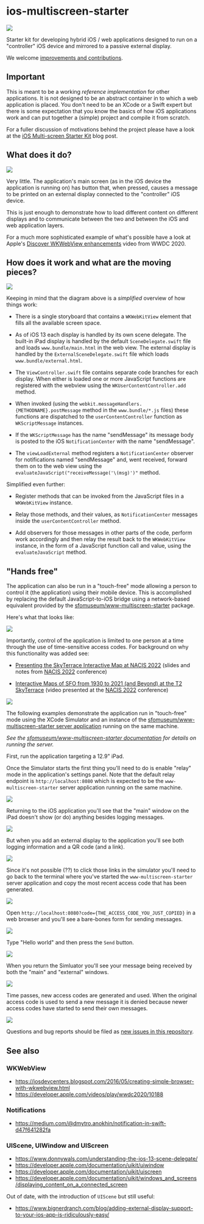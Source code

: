 # ios-multiscreen-starter

![](docs/images/arch.jpg)

Starter kit for developing hybrid iOS / web applications designed to run on a "controller" iOS device and mirrored to a passive external display.

We welcome [improvements and contributions](https://github.com/sfomuseum/ios-multiscreen-starter/issues).

## Important

This is meant to be a working _reference implementation_ for other applications. It is not designed to be an abstract container in to which a web application is placed. You don't need to be an XCode or a Swift expert but there is some expectation that you know the basics of how iOS applications work and can put together a (simple) project and compile it from scratch.

For a fuller discussion of motivations behind the project please have a look at the [iOS Multi-screen Starter Kit](https://millsfield.sfomuseum.org/blog/2020/11/18/multiscreen/) blog post.

## What does it do?

![](docs/images/example.png)

Very little. The application's main screen (as in the iOS device the application is running on) has button that, when pressed, causes a message to be printed on an external display connected to the "controller" iOS device.

This is just enough to demonstrate how to load different content on different displays and to communicate between the two and between the iOS and web application layers.

For a much more sophisticated example of what's possible have a look at Apple's [Discover WKWebView enhancements](https://developer.apple.com/videos/play/wwdc2020/10188) video from WWDC 2020.

## How does it work and what are the moving pieces?

![](docs/images/messaging.jpg)

Keeping in mind that the diagram above is a _simplified_ overview of how things work:

* There is a single storyboard that contains a `WKWebKitView` element that fills all the available screen space.

* As of iOS 13 each display is handled by its own scene delegate. The built-in iPad display is handled by the default `SceneDelegate.swift` file and loads `www.bundle/main.html` in the web view. The external display is handled by the `ExternalSceneDelegate.swift` file which loads `www.bundle/external.html`.

* The `ViewController.swift` file contains separate code branches for each display. When either is loaded one or more JavaScript functions are registered with the webview using the `WKUserContentController.add` method.

* When invoked (using the `webkit.messageHandlers.{METHODNAME}.postMessage` method in the `www.bundle/*.js` files) these functions are dispatched to the `userContentController` function as `WKScriptMessage` instances.

* If the `WKScriptMessage` has the name "sendMessage" its message body is posted to the iOS `NotificationCenter` with the name "sendMessage".

* The `viewLoadExternal` method registers a `NotificationCenter` observer for notifications named "sendMessage" and, went received, forward them on to the web view using the `evaluateJavaScript("receiveMessage('\(msg)')"` method.

Simplified even further:

* Register methods that can be invoked from the JavaScript files in a `WKWebKitView` instance.

* Relay those methods, and their values, as `NotificationCenter` messages inside the `userContentController` method.

* Add observers for those messages in other parts of the code, perform work accordingly and then relay the result back to the `WKWebKitView` instance, in the form of a JavaScript function call and value, using the `evaluateJavaScript` method.

## "Hands free"

The application can also be run in a "touch-free" mode allowing a person to control it (the application) using their mobile device. This is accomplished by replacing the default JavaScript-to-iOS bridge using a network-based equivalent provided by the [sfomuseum/www-multiscreen-starter](https://github.com/sfomuseum/www-multiscreen-starter) package.

Here's what that looks like:

![](docs/images/ios-multiscreen-touchfree-000.jpg)

Importantly, control of the application is limited to one person at a time through the use of time-sensitive access codes. For background on why this functionality was added see:

* [Presenting the SkyTerrace Interactive Map at NACIS 2022](https://millsfield.sfomuseum.org/blog/2022/10/28/nacis/) (slides and notes from [NACIS 2022](https://nacis.org/annual-meeting/) conference)

* [Interactive Maps of SFO from 1930 to 2021 (and Beyond) at the T2 SkyTerrace](https://www.youtube.com/watch?v=hZ2NXeul0Qs&list=PLcBEhOBZvhcbTn1RC0zWbnuHA81SgIg8b&index=36) (video presented at the [NACIS 2022](https://nacis.org/annual-meeting/) conference)

![](docs/images/ios-multiscreen-touchfree-001.png)

The following examples demonstrate the application run in "touch-free" mode using the XCode Simulator and an instance of the [sfomuseum/www-multiscreen-starter server application](https://github.com/sfomuseum/www-multiscreen-starter#server) running on the same machine.

_See the [sfomuseum/www-multiscreen-starter documentation](https://github.com/sfomuseum/www-multiscreen-starter#server) for details on running the server._

First, run the application targeting a 12.9" iPad.

Once the Simulator starts the first thing you'll need to do is enable "relay" mode in the application's settings panel. Note that the default relay endpoint is `http://localhost:8080` which is expected to be the `www-multiscreen-starter` server application running on the same machine.

![](docs/images/ios-multiscreen-touchfree-002.png)

Returning to the iOS application you'll see that the "main" window on the iPad doesn't show (or do) anything besides logging messages.

![](docs/images/ios-multiscreen-touchfree-003.png)

But when you add an external display to the application you'll see both logging information and a QR code (and a link).

![](docs/images/ios-multiscreen-touchfree-004.png)

Since it's not possible (??) to click those links in the simulator you'll need to go back to the terminal where you've started the `www-multiscreen-starter`	server application and copy the most recent access code that has been generated.

![](docs/images/ios-multiscreen-touchfree-005.png)

Open `http://localhost:8080?code={THE_ACCESS_CODE_YOU_JUST_COPIED}` in a web browser and you'll see a bare-bones form for sending messages.

![](docs/images/ios-multiscreen-touchfree-006.png)

Type "Hello world" and then press the `Send` button.

![](docs/images/ios-multiscreen-touchfree-007.png)

When you return the Simluator you'll see your message being received by both the "main" and "external" windows.

![](docs/images/ios-multiscreen-touchfree-008.png)

Time passes, new access codes are generated and used. When the original access code is used to send a new message it is denied because newer access codes have started to send their own messages.

![](docs/images/ios-multiscreen-touchfree-009.png)

Questions and bug reports should be filed as [new issues in this repository](https://github.com/sfomuseum/ios-multiscreen-starter/issues).

## See also

### WKWebView

* https://iosdevcenters.blogspot.com/2016/05/creating-simple-browser-with-wkwebview.html
* https://developer.apple.com/videos/play/wwdc2020/10188

### Notifications

* https://medium.com/@dmytro.anokhin/notification-in-swift-d47f641282fa

### UIScene, UIWindow and UIScreen

* https://www.donnywals.com/understanding-the-ios-13-scene-delegate/
* https://developer.apple.com/documentation/uikit/uiwindow
* https://developer.apple.com/documentation/uikit/uiscreen
* https://developer.apple.com/documentation/uikit/windows_and_screens/displaying_content_on_a_connected_screen

Out of date, with the introduction of `UIScene` but still useful:

* https://www.bignerdranch.com/blog/adding-external-display-support-to-your-ios-app-is-ridiculously-easy/
